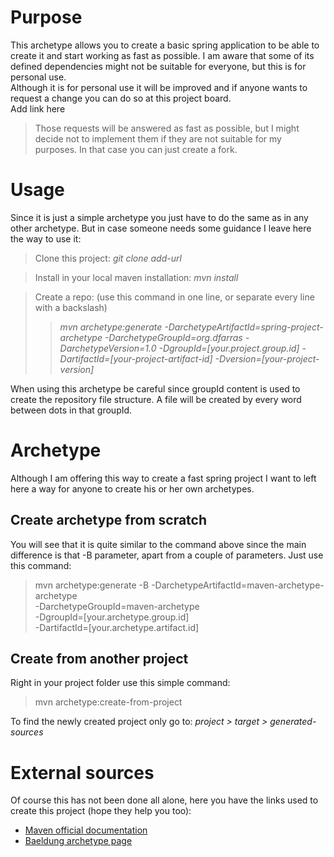 # Purpose

<p>This archetype allows you to create a basic spring application to be able to create it and start working as fast as 
possible. I am aware that some of its defined dependencies might not be suitable for everyone, but this is for personal 
use.
<br>Although it is for personal use it will be improved and if anyone wants to request a change you can do so at this 
project board.<br> Add link here <br>

> Those requests will be answered as fast as possible, but I might decide not to implement them if they 
are not suitable for my purposes. In that case you can just create a fork.


# Usage

<p>Since it is just a simple archetype you just have to do the same as in any other archetype. But in case someone needs
some guidance I leave here the way to use it:</p>

>Clone this project: <i>git clone add-url</i>

>Install in your local maven installation: <i>mvn install</i>

>Create a repo: (use this command in one line, or separate every line with a backslash)
>><i>mvn archetype:generate 
> -DarchetypeArtifactId=spring-project-archetype 
> -DarchetypeGroupId=org.dfarras 
> -DarchetypeVersion=1.0 
> -DgroupId=[your.project.group.id] 
> -DartifactId=[your-project-artifact-id] 
> -Dversion=[your-project-version]</i>

<p>When using this archetype be careful since groupId content is used to create the repository file structure. 
A file will be created by every word between dots in that groupId.</p>  

# Archetype
<p>Although I am offering this way to create a fast spring project I want to left here a way for anyone to create his or her own archetypes.</p>

## Create archetype from scratch
<p>You will see that it is quite similar to the command above since the main difference is that -B parameter, apart from a couple of parameters. Just use this command:</p>

>mvn archetype:generate -B -DarchetypeArtifactId=maven-archetype-archetype \
>-DarchetypeGroupId=maven-archetype \
>-DgroupId=[your.archetype.group.id] \
>-DartifactId=[your.archetype.artifact.id]

## Create from another project
<p>Right in your project folder use this simple command:</p>

> mvn archetype:create-from-project

<p>To find the newly created project only go to: <i>project > target > generated-sources</i></p>

# External sources
Of course this has not been done all alone, here you have the links used to create this project (hope they help you too):
<ul>
    <li><a href="https://maven.apache.org/guides/introduction/introduction-to-archetypes.html">Maven official documentation</a></li>
    <li><a href="https://www.baeldung.com/maven-archetype">Baeldung archetype page</a></li>
</ul>
